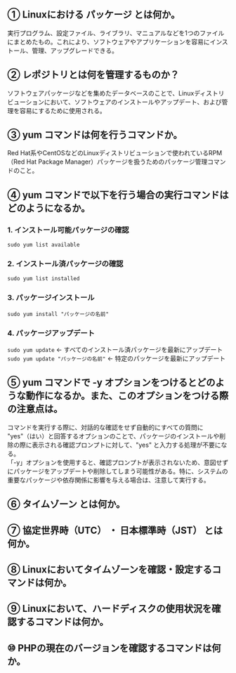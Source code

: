 ## ① Linuxにおける パッケージ とは何か。

実行プログラム、設定ファイル、ライブラリ、マニュアルなどを1つのファイルにまとめたもの。これにより、ソフトウェアやアプリケーションを容易にインストール、管理、アップグレードできる。

## ② レポジトリとは何を管理するものか？

ソフトウェアパッケージなどを集めたデータベースのことで、Linuxディストリビューションにおいて、ソフトウェアのインストールやアップデート、および管理を容易にするために使用される。

## ③ yum コマンドは何を行うコマンドか。

Red Hat系やCentOSなどのLinuxディストリビューションで使われているRPM（Red Hat Package Manager）パッケージを扱うためのパッケージ管理コマンドのこと。

## ④ yum コマンドで以下を行う場合の実行コマンドはどのようになるか。

### 1. インストール可能パッケージの確認

`sudo yum list available`

### 2. インストール済パッケージの確認

`sudo yum list installed`

### 3. パッケージインストール

`sudo yum install "パッケージの名前"`

### 4. パッケージアップデート

`sudo yum update` ← すべてのインストール済パッケージを最新にアップデート  
`sudo yum update "パッケージの名前"` ← 特定のパッケージを最新にアップデート

## ⑤ yum コマンドで -y オプションをつけるとどのような動作になるか。また、このオプションをつける際の注意点は。

コマンドを実行する際に、対話的な確認をせず自動的にすべての質問に "yes"（はい）と回答するオプションのことで、パッケージのインストールや削除の際に表示される確認プロンプトに対して、"yes" と入力する処理が不要になる。  
「-y」オプションを使用すると、確認プロンプトが表示されないため、意図せずにパッケージをアップデートや削除してしまう可能性がある。特に、システムの重要なパッケージや依存関係に影響を与える場合は、注意して実行する。

## ⑥ タイムゾーン とは何か。

## ⑦ 協定世界時（UTC） ・ 日本標準時（JST） とは何か。

## ⑧ Linuxにおいてタイムゾーンを確認・設定するコマンドは何か。

## ⑨ Linuxにおいて、ハードディスクの使用状況を確認するコマンドは何か。

## ⑩ PHPの現在のバージョンを確認するコマンドは何か。